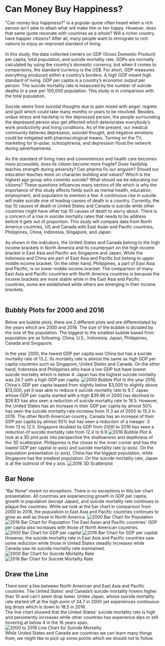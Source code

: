 # **Can Money Buy Happiness?**
"Can money buy happiness?" is a popular quote often heard when a rich person isn't able to attain what will make him or her happy. However, does that same quote resonate with countries as a whole? Will a richer country have happier citizens? After all, many people want to immigrate to rich nations to enjoy an improved standard of living.<br><br>
In this study, the data collected centers on GDP (Gross Domestic Product) per capita, total population, and suicide mortality rate.   GDPs are normally calculated by using the country’s domestic currency, but when it comes to comparisons, the standard currency is the US$. For short, GDP measures everything produced within a country’s borders. A high GDP meant high standard of living.  GDP per capita is a country’s economic output per person. The suicide mortality rate is measured by the number of suicide deaths in a year per 100,000 population. This study is in comparison with the total population.<br><br>
Suicide stems from suicidal thoughts due to pain mixed with anger, regrets and guilt which could take many months or years to be resolved.  Besides, undue stress and hardship to the depressed person, the people surrounding the depressed person also get affected which deteriorates everybody’s work productivity and living conditions. As of the present, our medical community believes depression, suicidal thought, and negative emotions could be mitigated with pharmacological means. Turning on the TV, marketing for bi-polar, schizophrenia, and depression flood the network during advertisements.<br><br> 
As the standard of living rises and conveniences and health care becomes more accessible, does its citizen become more fragile? Does hardship teaches strength during adversity? Can pharma fix our anguish? Should our education teaches more on character building and values? Which is the highest age group who commits suicide? What should we be educating our citizens? These questions influences many sectors of life which is why the importance of this study affects fields such as mental health, education, employment, and population to mention a few. A continuous rise in suicide will make suicide one of leading causes of death in a country. Currently, the top 10 causes of death in United States and Canada is suicide while other countries might have other top 10 causes of death to worry about. There is a concern of a rise in suicide mortality rates that needs to be address before it gets out of proportion.  This study will compare data from North America countries, US and Canada with East Asian and Pacific countries, Philippines, China, Indonesia, Singapore, and Japan. <br><br>
As shown in the indicators, the United States and Canada belong to the high income brackets in North America and its counterpart on the high income bracket in East Asia and Pacific are Singapore and Japan. While the Indonesia and China are part of East Asia and Pacific but belong to upper middle income bracket. On the other hand, Philippines, a part of East Asia and Pacific, is on lower middle income bracket. The comparison of many East Asia and Pacific countries with North America countries is because the income brackets are more stable while in the East Asia and Pacific countries, some are established while others are emerging in their income brackets.<br><br>
## **Bubbly Plots for 2000 and 2016**
Below are bubble plots, there are 2 different plots and are differentiated by the years which are 2000 and 2016. The size of the bubble is dictated by the size of the population. The biggest to the smallest bubble based from population are as following: China, U.S., Indonesia, Japan, Philippines, Canada and Singapore.<br><br>
In the year 2000, the lowest GDP per capita was China but has a suicide mortality rate of 13.2. Its mortality rate is almost the same as high GDP per capita countries such as Singapore, United States and Canada. On the other hand, Indonesia and Philippines who have a low GDP but have lowest suicide mortality which is below 4. Japan has the highest suicide mortality was 24.7 with a high GDP per capita.
![2000 Bubble Plot](https://github.com/tmarissa/DATA-690-WANG/blob/main/world_development_explorer/Charts/2000%20Bubble.png) 
In the year 2016, China's GDP per capita leaped from slightly below $3,000 to slightly above $13,000, yet it was able to reduce it suicide mortality rate to 9.7. Japan whose GDP per capita started with a high $39.96 in 2000 has declined to $26.83 has also seen a reduction of suicide mortality rate to 18.5. However, the United States has an increase in their GDP per capita by almost 50% has seen the suicide mortality rate increase from 11.3 as of 2000 to 15.3 in 2016. The other North American country, Canada has an increase of their GDP per capita by almost 50% but has seen a reduction of a meager .5 from 13 to 12.5. Singapore doubled its GDP from 2000 to 2016 has seen a reduction of suicide mortality rate from 12.4 to 9.9
![2016 Bubble Plot](https://github.com/tmarissa/DATA-690-WANG/blob/main/world_development_explorer/Charts/2016%20Bubble.png) 
A look at a 3D plot puts into perspective the shallowness and depthness of the 3D scatterplot. Philippines is the closes to the inner corner and has the lowest GDP per capital (x-axis) and suicide mortality rate (y-axis). On the population presentation (z-axis), China has the biggest population, while Singapore has the smallest population. On the suicide mortality rate, Japan is at the outmost of the y axis.
![2016 3D Scatterplot](https://github.com/tmarissa/DATA-690-WANG/blob/main/world_development_explorer/Charts/2016%203D.png)
## **Bar None** 
“Bar None” meant no exceptions. There is no exceptions in this bar chart presentation. All countries are experiencing growth in GDP per capita, growth in population (except Japan), and suicide mortality rate continues to plague the countries. 
While we look at the bar chart in comparison from 2000 to 2016, the population in East Asia and Pacific countries continues to grow as well as those in North America. 
![2000 Bar Chart for Population](https://github.com/tmarissa/DATA-690-WANG/blob/main/world_development_explorer/Charts/2000%20Bar%20Pop.png)
![2016 Bar Chart for Population](https://github.com/tmarissa/DATA-690-WANG/blob/main/world_development_explorer/Charts/2016%20Bar%20Pop.png)
The East Asian and Pacific countries' GDP per capita also increases with those of North American countries.
![2000 Bar Chart for GDP per capital](https://github.com/tmarissa/DATA-690-WANG/blob/main/world_development_explorer/Charts/2000%20Bar%20GDP.png)
![2016 Bar Chart for GDP per capital](https://github.com/tmarissa/DATA-690-WANG/blob/main/world_development_explorer/Charts/2016%20Bar%20GDP.png)
However, the suicide mortality rate in East Asia and Pacific countries saw some reduction while those in United States steadily increases while Canada saw its suicide mortality rate maintained.
![2000 Bar Chart for Suicide Mortality Rate](https://github.com/tmarissa/DATA-690-WANG/blob/main/world_development_explorer/Charts/2000%20Bar%20Suicide.png)
![2016 Bar Chart for Suicide Mortality Rate](https://github.com/tmarissa/DATA-690-WANG/blob/main/world_development_explorer/Charts/2016%20Bar%20Suicide.png)
## **Draw the Line**
There exist a line between North American and East Asia and Pacific countries. The United States’ and Canada’s suicide mortality hovers higher than 10 and can’t seem drop lower. Unlike Japan, whose suicide mortality rate started off at the high point of 24.7 in 2000 yet experiences continuous big drops which is down to 18.5 in 2016. <br>
The line chart showed that the United States' suicide mortality rate is high and persistently increases while other countries has experience dips or still hovering at below 4 in the 16 years span. 
![2000 to 2016 Line Chart for Suicide Mortality](https://github.com/tmarissa/DATA-690-WANG/blob/main/world_development_explorer/Charts/2000%202016%20Line.png)	
While United States and Canada are countries we can learn many things from, we might like to pick up some points which we should not to follow.   
